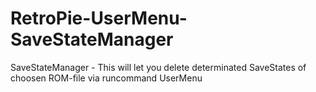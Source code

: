 # RetroPie-UserMenu-SaveStateManager
SaveStateManager - This will let you delete determinated SaveStates of choosen ROM-file via runcommand UserMenu
